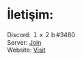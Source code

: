 # İletişim:<br>
Discord: １ｘ２ｂ#3480<br>
Server: [Join](https://discord.gg/z6FMRZA)<br>
Website: [Visit](https://1x2b.glitch.me/)
